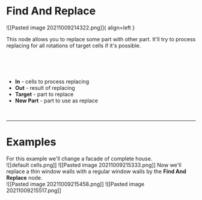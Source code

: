 # **Find And Replace**

![[Pasted image 20211009214322.png]]{ align=left }  

This node allows you to replace some part with other part. It'll try to process replacing for all rotations of target cells if it's possible.  

<br /><br /><br />

- **In** - cells to process replacing
- **Out** - result of replacing
- **Target** - part to replace
- **New Part** - part to use as replace 

<br />

--------

# Examples
For this example we'll change a facade of complete house.   
![[default cells.png]]
![[Pasted image 20211009215333.png]]
Now we'll replace a thin window walls with a regular window walls by the **Find And Replace** node.  
![[Pasted image 20211009215458.png]]
![[Pasted image 20211009215517.png]]